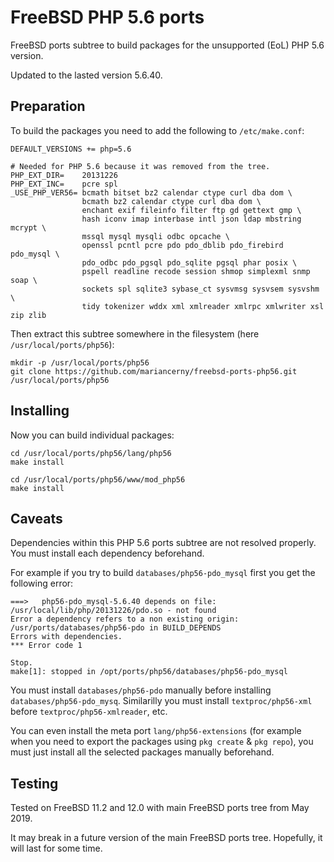 # FreeBSD PHP 5.6 ports

FreeBSD ports subtree to build packages for the unsupported (EoL) PHP 5.6 version.

Updated to the lasted version 5.6.40.

## Preparation

To build the packages you need to add the following to `/etc/make.conf`:

    DEFAULT_VERSIONS += php=5.6
    
    # Needed for PHP 5.6 because it was removed from the tree.
    PHP_EXT_DIR=    20131226
    PHP_EXT_INC=    pcre spl
    _USE_PHP_VER56= bcmath bitset bz2 calendar ctype curl dba dom \
                    bcmath bz2 calendar ctype curl dba dom \
                    enchant exif fileinfo filter ftp gd gettext gmp \
                    hash iconv imap interbase intl json ldap mbstring mcrypt \
                    mssql mysql mysqli odbc opcache \
                    openssl pcntl pcre pdo pdo_dblib pdo_firebird pdo_mysql \
                    pdo_odbc pdo_pgsql pdo_sqlite pgsql phar posix \
                    pspell readline recode session shmop simplexml snmp soap \
                    sockets spl sqlite3 sybase_ct sysvmsg sysvsem sysvshm \
                    tidy tokenizer wddx xml xmlreader xmlrpc xmlwriter xsl zip zlib

Then extract this subtree somewhere in the filesystem (here `/usr/local/ports/php56`):

	mkdir -p /usr/local/ports/php56
	git clone https://github.com/mariancerny/freebsd-ports-php56.git /usr/local/ports/php56

## Installing

Now you can build individual packages:

	cd /usr/local/ports/php56/lang/php56
	make install

	cd /usr/local/ports/php56/www/mod_php56
	make install

## Caveats

Dependencies within this PHP 5.6 ports subtree are not resolved properly. You must install each dependency beforehand.

For example if you try to build `databases/php56-pdo_mysql` first you get the following error:
    
    ===>   php56-pdo_mysql-5.6.40 depends on file: /usr/local/lib/php/20131226/pdo.so - not found
    Error a dependency refers to a non existing origin: /usr/ports/databases/php56-pdo in BUILD_DEPENDS
    Errors with dependencies.
    *** Error code 1
    
    Stop.
    make[1]: stopped in /opt/ports/php56/databases/php56-pdo_mysql

You must install `databases/php56-pdo` manually before installing `databases/php56-pdo_mysq`.
Similarilly you must install `textproc/php56-xml` before `textproc/php56-xmlreader`, etc.

You can even install the meta port `lang/php56-extensions` (for example when you need to export the packages using `pkg create` & `pkg repo`),
you must just install all the selected packages manually beforehand.

## Testing

Tested on FreeBSD 11.2 and 12.0 with main FreeBSD ports tree from May 2019.

It may break in a future version of the main FreeBSD ports tree. Hopefully, it will last for some time.
